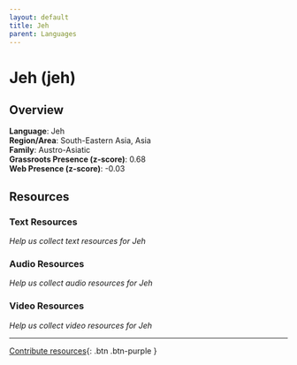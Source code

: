 ```yaml
---
layout: default
title: Jeh
parent: Languages
---
```


# Jeh (jeh)

## Overview

**Language**: Jeh  
**Region/Area**: South-Eastern Asia, Asia  
**Family**: Austro-Asiatic  
**Grassroots Presence (z-score)**: 0.68  
**Web Presence (z-score)**: -0.03  

## Resources

### Text Resources
*Help us collect text resources for Jeh*

### Audio Resources
*Help us collect audio resources for Jeh*

### Video Resources
*Help us collect video resources for Jeh*

---

[Contribute resources](https://forms.office.com/e/1SfLJx3u1r){: .btn .btn-purple }
